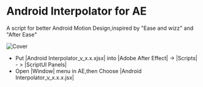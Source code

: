 # Android Interpolator for AE
A script for better Android Motion Design,inspired by "Ease and wizz" and "After Ease"

![Cover](https://raw.githubusercontent.com/MartinRGB/AndroidInterpolator_AE/master/art/cover.png)


- Put |Android Interpolator_v_x.x.xjsx| into |Adobe After Effect| -> |Scripts| - > |ScriptUI Panels|
- Open |Window| menu in AE,then Choose |Android Interpolator_v_x.x.x.jsx|

